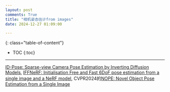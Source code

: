 ```yaml
---
layout: post
comments: True
title: "相机姿态估计from images"
date: 2024-12-27 01:09:00

---
```


<!--more-->

{: class="table-of-content"}
* TOC
{:toc}

---

[ID-Pose: Sparse-view Camera Pose Estimation by Inverting Diffusion Models](https://xt4d.github.io/id-pose-web/), [IFFNeRF: Initialisation Free and Fast 6DoF pose estimation from a single image and a NeRF model](https://mbortolon97.github.io/iffnerf/), CVPR2024的[NOPE: Novel Object Pose Estimation from a Single Image](https://github.com/nv-nguyen/nope)
